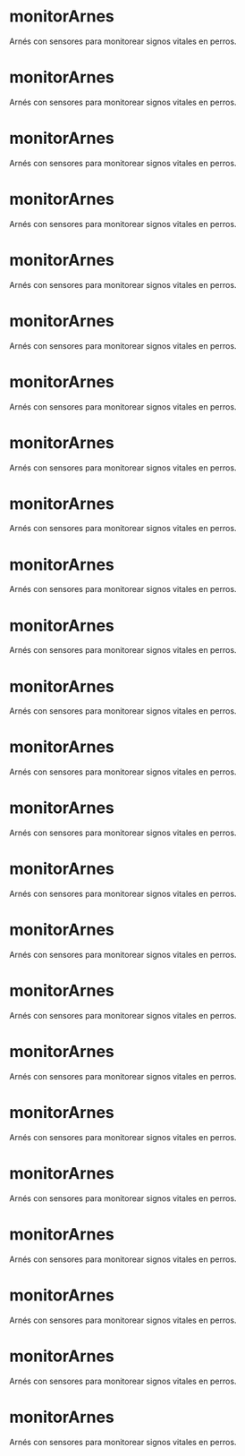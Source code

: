 # monitorArnes
Arnés con sensores para monitorear signos vitales en perros.
# monitorArnes
Arnés con sensores para monitorear signos vitales en perros.
# monitorArnes
Arnés con sensores para monitorear signos vitales en perros.
# monitorArnes
Arnés con sensores para monitorear signos vitales en perros.
# monitorArnes
Arnés con sensores para monitorear signos vitales en perros.
# monitorArnes
Arnés con sensores para monitorear signos vitales en perros.
# monitorArnes
Arnés con sensores para monitorear signos vitales en perros.
# monitorArnes
Arnés con sensores para monitorear signos vitales en perros.
# monitorArnes
Arnés con sensores para monitorear signos vitales en perros.
# monitorArnes
Arnés con sensores para monitorear signos vitales en perros.
# monitorArnes
Arnés con sensores para monitorear signos vitales en perros.
# monitorArnes
Arnés con sensores para monitorear signos vitales en perros.
# monitorArnes
Arnés con sensores para monitorear signos vitales en perros.
# monitorArnes
Arnés con sensores para monitorear signos vitales en perros.
# monitorArnes
Arnés con sensores para monitorear signos vitales en perros.
# monitorArnes
Arnés con sensores para monitorear signos vitales en perros.
# monitorArnes
Arnés con sensores para monitorear signos vitales en perros.
# monitorArnes
Arnés con sensores para monitorear signos vitales en perros.
# monitorArnes
Arnés con sensores para monitorear signos vitales en perros.
# monitorArnes
Arnés con sensores para monitorear signos vitales en perros.
# monitorArnes
Arnés con sensores para monitorear signos vitales en perros.
# monitorArnes
Arnés con sensores para monitorear signos vitales en perros.
# monitorArnes
Arnés con sensores para monitorear signos vitales en perros.
# monitorArnes
Arnés con sensores para monitorear signos vitales en perros.
